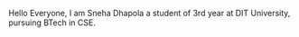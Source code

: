 Hello Everyone,
I am Sneha Dhapola a student of 3rd year at DIT University, pursuing BTech in CSE. 
